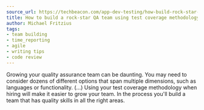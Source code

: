 ```yaml
---
source_url: https://techbeacon.com/app-dev-testing/how-build-rock-star-qa-team-using-your-test-coverage-methodology
title: How to build a rock-star QA team using test coverage methodology
author: Michael Fritzius
tags:
- team building
- time_reporting
- agile
- writing tips
- code review
---
```


Growing your quality assurance team can be daunting. You may need to consider dozens of different options that span multiple dimensions, such as languages or functionality. (\...) Using your test coverage methodology when hiring will make it easier to grow your team. In the process you\'ll build a team that has quality skills in all the right areas.
